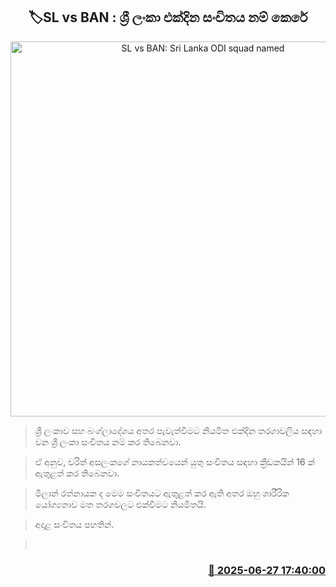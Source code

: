 <p align='center'><b><h2 align='center' title='SL vs BAN: Sri Lanka ODI squad named'>🏷SL vs BAN : ශ්‍රී ලංකා එක්දින සංචිතය නම් කෙරේ</h2></b></p>
<p align='center'><img src='https://helakuru.sgp1.cdn.digitaloceanspaces.com/esana/images/lib/charith-asalanka-icc.jpg' width='600' alt='SL vs BAN: Sri Lanka ODI squad named'></p>

> ශ්‍රී ලංකාව සහ බංග්ලාදේශය අතර පැවැත්වීමට නියමිත එක්දින තරගාවලිය සඳහා වන ශ්‍රී ලංකා සංචිතය නම් කර තිබෙනවා.

> ඒ අනුව, චරිත් අසලංකගේ නායකත්වයෙන් යුතු සංචිතය සඳහා ක්‍රීඩකයින් 16 ක් ඇතුළත් කර තිබෙනවා.

> මිලාන් රත්නායක ද මෙම සංචිතයට ඇතුළත් කර ඇති අතර ඔහු ශාරීරික යෝග්‍යතාව මත තරගවලට එක්වීමට නියමිතයි.

> අදාළ සංචිතය පහතින්.

>  



<h3 align='right'><a href='https://www.helakuru.lk/esana/p/111416/'>📅 2025-06-27 17:40:00</a></h3>
